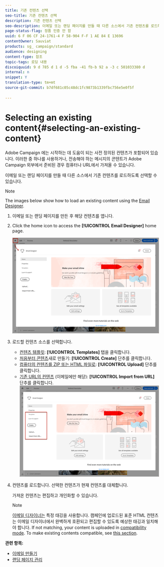 ```yaml
---
title: 기존 컨텐츠 선택
seo-title: 기존 컨텐츠 선택
description: 기존 컨텐츠 선택
seo-description: 이메일 또는 랜딩 페이지를 만들 때 다른 소스에서 기존 컨텐츠를 로드하는 방법을 알아봅니다.
page-status-flag: 정품 인증 안 함
uuid: 6 F 06 CF 24-1761-4 F 58-904 F-F 1 AE 84 E 13696
contentOwner: Sauviat
products: sg_ campaign/standard
audience: designing
content-type: 참조
topic-tags: 로딩 내용
discoiquuid: 9 d 785 d 1 d -5 fba -41 fb-b 92 a -3 c 501033380 d
internal: n
snippet: Y
translation-type: tm+mt
source-git-commit: b7df681c05c48dc1fc9873b1339fbc756e5e0f5f

---
```



# Selecting an existing content{#selecting-an-existing-content}

Adobe Campaign 에는 시작하는 데 도움이 되는 사전 정의된 컨텐츠가 포함되어 있습니다. 이러한 중 하나를 사용하거나, 전송해야 하는 메시지의 콘텐트가 Adobe Campaign 외부에서 준비된 경우 컴퓨터나 URL에서 가져올 수 있습니다.

이메일 또는 랜딩 페이지를 만들 때 다른 소스에서 기존 컨텐츠를 로드하도록 선택할 수 있습니다.

>[!NOTE]
>
>The images below show how to load an existing content using the [Email Designer](../../designing/using/about-email-content-design.md#about-the-email-designer).

1. 이메일 또는 랜딩 페이지를 만든 후 해당 컨텐츠를 엽니다.
1. Click the home icon to access the **[!UICONTROL Email Designer]** home page.

   ![](assets/des_loading_1.png)

1. 로드할 컨텐츠 소스를 선택합니다.

   * [컨텐츠 템플릿](../../start/using/about-templates.md#content-templates): **[!UICONTROL Templates]** 탭을 클릭합니다.
   * [처음부터 콘텐츠](../../designing/using/about-email-content-design.md#designing-an-email-content-from-scratch)새로 만들기: **[!UICONTROL Create]** 단추를 클릭합니다.
   * [컴퓨터의 컨텐츠를 ZIP 또는 HTML 파일로](../../designing/using/importing-content-from-a-file.md): **[!UICONTROL Upload]** 단추를 클릭합니다.
   * [기존 URL의 컨텐츠](../../designing/using/importing-content-from-a-url.md) (이메일에만 해당): **[!UICONTROL Import from URL]** 단추를 클릭합니다.
   ![](assets/des_loading_2.png)

1. 컨텐츠를 로드합니다. 선택한 컨텐츠가 현재 컨텐츠를 대체합니다.

   가져온 컨텐츠는 편집하고 개인화할 수 있습니다.

   >[!NOTE]
   >
   >[이메일 디자이너는](../../designing/using/about-email-content-design.md#about-the-email-designer) 특정 태깅을 사용합니다. 캠페인에 업로드된 표준 HTML 컨텐츠는 이메일 디자이너에서 완벽하게 호환되고 편집할 수 있도록 예상한 태깅과 일치해야 합니다. If not matching, your content is uploaded in [compatibility mode](../../designing/using/about-email-content-design.md#email-designer-compatibility-mode). To make existing contents compatible, see [this section](../../designing/using/editing-existing-contents-with-the-email-designer.md).

**관련 항목:**

* [이메일 만들기](../../channels/using/creating-an-email.md)
* [랜딩 페이지 관리](../../channels/using/about-landing-pages.md)

